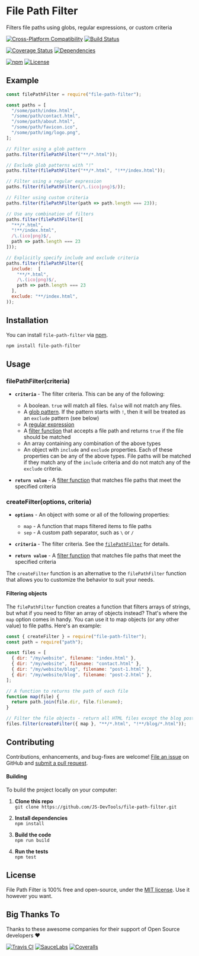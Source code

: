 # File Path Filter
Filters file paths using globs, regular expressions, or custom criteria

[![Cross-Platform Compatibility](https://jstools.dev/img/badges/os-badges.svg)](https://travis-ci.com/JS-DevTools/file-path-filter)
[![Build Status](https://api.travis-ci.com/JS-DevTools/file-path-filter.svg?branch=master)](https://travis-ci.com/JS-DevTools/file-path-filter)

[![Coverage Status](https://coveralls.io/repos/github/JS-DevTools/file-path-filter/badge.svg?branch=master)](https://coveralls.io/github/JS-DevTools/file-path-filter)
[![Dependencies](https://david-dm.org/JS-DevTools/file-path-filter.svg)](https://david-dm.org/JS-DevTools/file-path-filter)

[![npm](https://img.shields.io/npm/v/file-path-filter.svg)](https://www.npmjs.com/package/file-path-filter)
[![License](https://img.shields.io/npm/l/file-path-filter.svg)](LICENSE)



Example
--------------------------

```javascript
const filePathFilter = require("file-path-filter");

const paths = [
  "/some/path/index.html",
  "/some/path/contact.html",
  "/some/path/about.html",
  "/some/path/favicon.ico",
  "/some/path/img/logo.png",
];

// Filter using a glob pattern
paths.filter(filePathFilter("**/*.html"));

// Exclude glob patterns with "!"
paths.filter(filePathFilter("**/*.html", "!**/index.html"));

// Filter using a regular expression
paths.filter(filePathFilter(/\.(ico|png)$/));

// Filter using custom criteria
paths.filter(filePathFilter(path => path.length === 23));

// Use any combination of filters
paths.filter(filePathFilter([
  "**/*.html",
  "!**/index.html",
  /\.(ico|png)$/,
  path => path.length === 23
]));

// Explicitly specify include and exclude criteria
paths.filter(filePathFilter({
  include:  [
    "**/*.html",
    /\.(ico|png)$/,
    path => path.length === 23
  ],
  exclude: "**/index.html",
));

```



Installation
--------------------------
You can install `file-path-filter` via [npm](https://docs.npmjs.com/about-npm/).

```bash
npm install file-path-filter
```



Usage
--------------------------

### filePathFilter(criteria)

- **`criteria`** - The filter criteria. This can be any of the following:
  - A boolean. `true` will match all files. `false` will not match any files.
  - A [glob pattern](https://en.wikipedia.org/wiki/Glob_(programming)). If the pattern starts with `!`, then it will be treated as an `exclude` pattern (see below)
  - A [regular expression](https://developer.mozilla.org/en-US/docs/Web/JavaScript/Reference/Global_Objects/RegExp)
  - A [filter function](https://developer.mozilla.org/en-US/docs/Web/JavaScript/Reference/Global_Objects/Array/filter#Syntax) that accepts a file path and returns `true` if the file should be matched
  - An array containing any combination of the above types
  - An object with `include` and `exclude` properties. Each of these properties can be any of the above types.  File paths will be matched if they match any of the `include` criteria and do not match any of the `exclude` criteria.

- **`return value`** - A [filter function](https://developer.mozilla.org/en-US/docs/Web/JavaScript/Reference/Global_Objects/Array/filter#Syntax) that matches file paths that meet the specified criteria


### createFilter(options, criteria)

- **`options`** - An object with some or all of the following properties:
  - `map` - A function that maps filtered items to file paths
  - `sep` - A custom path separator, such as `\` or `/`

- **`criteria`** - The filter criteria. See the [`filePathFilter`](#filepathfiltercriteria) for details.

- **`return value`** - A [filter function](https://developer.mozilla.org/en-US/docs/Web/JavaScript/Reference/Global_Objects/Array/filter#Syntax) that matches file paths that meet the specified criteria

The `createFilter` function is an alternative to the `filePathFilter` function that allows you to customize the behavior to suit your needs.

#### Filtering objects
The `filePathFilter` function creates a function that filters arrays of strings, but what if you need to filter an array of objects instead?  That's where the `map` option comes in handy. You can use it to map objects (or any other value) to file paths.  Here's an example:

```javascript
const { createFilter } = require("file-path-filter");
const path = require("path");

const files = [
  { dir: "/my/website", filename: "index.html" },
  { dir: "/my/website", filename: "contact.html" },
  { dir: "/my/website/blog", filename: "post-1.html" },
  { dir: "/my/website/blog", filename: "post-2.html" },
];

// A function to returns the path of each file
function map(file) {
  return path.join(file.dir, file.filename);
}

// Filter the file objects - return all HTML files except the blog posts
files.filter(createFilter({ map }, "**/*.html", "!**/blog/*.html"));
```


Contributing
--------------------------
Contributions, enhancements, and bug-fixes are welcome!  [File an issue](https://github.com/JS-DevTools/file-path-filter/issues) on GitHub and [submit a pull request](https://github.com/JS-DevTools/file-path-filter/pulls).

#### Building
To build the project locally on your computer:

1. __Clone this repo__<br>
`git clone https://github.com/JS-DevTools/file-path-filter.git`

2. __Install dependencies__<br>
`npm install`

3. __Build the code__<br>
`npm run build`

4. __Run the tests__<br>
`npm test`



License
--------------------------
File Path Filter is 100% free and open-source, under the [MIT license](LICENSE). Use it however you want.



Big Thanks To
--------------------------
Thanks to these awesome companies for their support of Open Source developers ❤

[![Travis CI](https://jstools.dev/img/badges/travis-ci.svg)](https://travis-ci.com)
[![SauceLabs](https://jstools.dev/img/badges/sauce-labs.svg)](https://saucelabs.com)
[![Coveralls](https://jstools.dev/img/badges/coveralls.svg)](https://coveralls.io)
